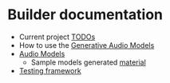 # Builder documentation

- Current project [TODOs](./TODOs.md)
- How to use the [Generative Audio Models](./Audio.md)
- [Audio Models](../AudioModels/README.md)
  - Sample models generated [material](../Assets/Samples/Audio%20Models%20Generated/Music/README.md)
- [Testing framework](./Testing.md)
